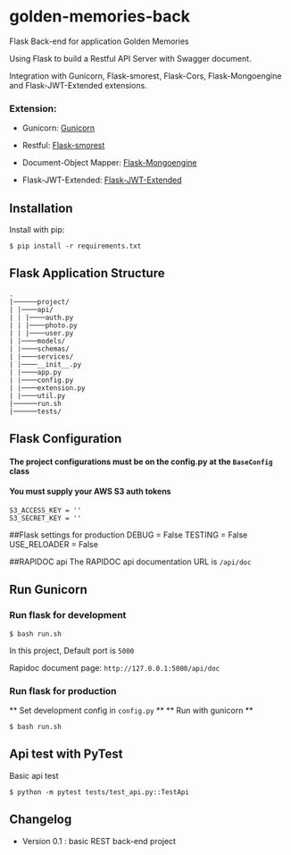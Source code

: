 # golden-memories-back
Flask Back-end for application Golden Memories

Using Flask to build a Restful API Server with Swagger document.

Integration with Gunicorn, Flask-smorest, Flask-Cors, Flask-Mongoengine and Flask-JWT-Extended extensions.

### Extension:
- Gunicorn: [Gunicorn](Gunicorn)

- Restful: [Flask-smorest](https://flask-smorest.readthedocs.io/en/latest/)

- Document-Object Mapper: [Flask-Mongoengine](http://docs.mongoengine.org/projects/flask-mongoengine/en/latest/)

- Flask-JWT-Extended: [Flask-JWT-Extended](https://flask-jwt-extended.readthedocs.io/en/stable/)



## Installation

Install with pip:

```
$ pip install -r requirements.txt
```

## Flask Application Structure 
```
.
|──────project/
| |────api/
| | |────auth.py
| | |────photo.py
| | |────user.py
| |────models/
| |────schemas/
| |────services/
| |────__init__.py
| |────app.py
| |────config.py
| |────extension.py
| |────util.py
|──────run.sh
|──────tests/

```


## Flask Configuration

#### The project configurations must be on the config.py at the `BaseConfig` class
#### You must supply your AWS S3 auth tokens

```
S3_ACCESS_KEY = ''
S3_SECRET_KEY = ''
```

##Flask settings for production
DEBUG = False 
TESTING = False
USE_RELOADER = False

##RAPIDOC api
The RAPIDOC api documentation URL is `/api/doc`

 
## Run Gunicorn
### Run flask for development
```
$ bash run.sh
```
In this project, Default port is `5000`

Rapidoc document page:  `http://127.0.0.1:5000/api/doc`

### Run flask for production

** Set development config in `config.py` **
** Run with gunicorn **

```
$ bash run.sh

```


## Api test with PyTest
Basic api test
```
$ python -m pytest tests/test_api.py::TestApi
```

## Changelog

- Version 0.1 : basic REST back-end project  
